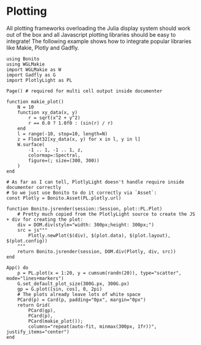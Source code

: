 # Plotting

All plotting frameworks overloading the Julia display system should work out of the box and all Javascript plotting libraries should be easy to integrate!
The following example shows how to integrate popular libraries like Makie, Plotly and Gadfly.

```@example 1
using Bonito
using WGLMakie
import WGLMakie as W
import Gadfly as G
import PlotlyLight as PL

Page() # required for multi cell output inside documenter

function makie_plot()
    N = 10
    function xy_data(x, y)
        r = sqrt(x^2 + y^2)
        r == 0.0 ? 1.0f0 : (sin(r) / r)
    end
    l = range(-10, stop=10, length=N)
    z = Float32[xy_data(x, y) for x in l, y in l]
    W.surface(
        -1 .. 1, -1 .. 1, z,
        colormap=:Spectral,
        figure=(; size=(300, 300))
    )
end

# As far as I can tell, PlotlyLight doesn't handle require inside documenter correctly
# So we just use Bonito to do it correctly via `Asset`:
const Plotly = Bonito.Asset(PL.plotly.url)

function Bonito.jsrender(session::Session, plot::PL.Plot)
    # Pretty much copied from the PlotlyLight source to create the JS + div for creating the plot:
    div = DOM.div(style="width: 300px;height: 300px;")
    src = js"""
        Plotly.newPlot($(div), $(plot.data), $(plot.layout), $(plot.config))
    """
    return Bonito.jsrender(session, DOM.div(Plotly, div, src))
end

App() do
    p = PL.plot(x = 1:20, y = cumsum(randn(20)), type="scatter", mode="lines+markers")
    G.set_default_plot_size(300G.px, 300G.px)
    gp = G.plot([sin, cos], 0, 2pi)
    # The plots already leave lots of white space
    PCard(p) = Card(p, padding="0px", margin="0px")
    return Grid(
        PCard(gp),
        PCard(p),
        PCard(makie_plot());
        columns="repeat(auto-fit, minmax(300px, 1fr))", justify_items="center")
end
```
